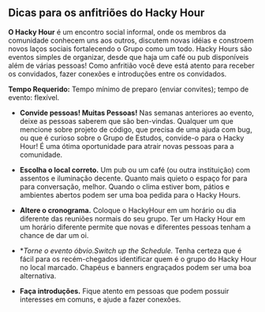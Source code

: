 ## Dicas para os anfitriões do Hacky Hour

**O Hacky Hour** é um encontro social informal, onde os membros da comunidade conhecem uns aos outros, discutem novas idéias e constroem novos laços sociais fortalecendo o Grupo como um todo. Hacky Hours são eventos simples de organizar, desde que haja um café ou pub disponíveis além de várias pessoas! Como anfritião você deve está atento para receber os convidados, fazer conexões e introduções entre os convidados. 


**Tempo Requerido:** Tempo mínimo de preparo (enviar convites); tempo de evento: flexível. 

* **Convide pessoas! Muitas Pessoas!** Nas semanas anteriores ao evento, deixe as pessoas saberem que são ben-vindas. Qualquer um que mencione sobre projeto de código, que precisa de uma ajuda com bug, ou que é curioso sobre o Grupo de Estudos, convide-o para o Hacky Hour! É uma ótima oportunidade para atrair novas pessoas para a comunidade. 

* **Escolha o local correto.** Um pub ou um café (ou outra instituição) com assentos e iluminação decente. Quanto mais quieto o espaço for para para conversação, melhor. Quando o clima estiver bom, pátios e ambientes abertos podem ser uma boa pedida para o Hacky Hours. 

* **Altere o cronograma.** Coloque o HackyHour em um horário ou dia diferente das reuniões normais do seu grupo. Ter um Hacky Hour em um horário diferente permite que novas e diferentes pessoas tenham a chance de dar um oi. 

* **Torne o evento óbvio.*Switch up the Schedule.** Tenha certeza que é fácil para os recém-chegados identificar quem é o grupo do Hacky Hour no local marcado. Chapéus e banners engraçados podem ser uma boa alternativa. 

* **Faça introduções.** Fique atento em pessoas que podem possuir interesses em comuns, e ajude a fazer conexões. 